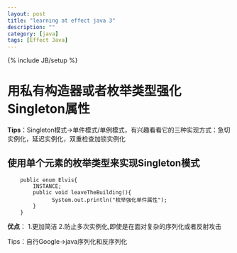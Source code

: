 ```yaml
---
layout: post
title: "learning at effect java 3"
description: ""
category: [java]
tags: [Effect Java]
---
```

{% include JB/setup %}
# 用私有构造器或者枚举类型强化Singleton属性

**Tips**：Singleton模式->单件模式/单例模式，有兴趣看看它的三种实现方式：急切实例化，延迟实例化，双重检查加锁实例化

## 使用单个元素的枚举类型来实现Singleton模式

        public enum Elvis{
            INSTANCE;
            public void leaveTheBuilding(){
                  System.out.println("枚举强化单件属性");
            }
        }
       
**优点**：
1.更加简洁
2.防止多次实例化,即使是在面对复杂的序列化或者反射攻击

Tips：自行Google->java序列化和反序列化